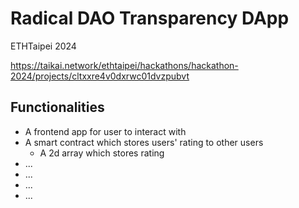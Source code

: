 # Radical DAO Transparency DApp

ETHTaipei 2024

https://taikai.network/ethtaipei/hackathons/hackathon-2024/projects/cltxxre4v0dxrwc01dvzpubvt

## Functionalities

- A frontend app for user to interact with
- A smart contract which stores users' rating to other users
  - A 2d array which stores rating
- ...
- ...
- ...
- ...
